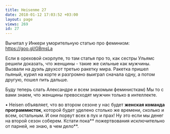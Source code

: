 ```yaml
---
title: Heisenme 27
date: 2018-01-12 17:03:52 +03:00
layout: page
views: 269
id: 27
---
```


Вычитал у Инкери уморительную статью про феминизм: https://goo.gl/GBmsLa

Если в ореховой скорлупе, то там статья про то, как сестры Ульямс решили доказать, что женщины - такие же сильные как мужчины. Вызвали на дуэль двухсот третью ракетку мира. Ракетка пришел пьяный, курил на корте и разгромно выиграл сначала одну, а потом другую, пошел пить дальше.

Буду теперь слать Александре и всем знакомым феминисткам) Мы то с вами знаем, что женщины превосходят мужчин только в интеллекте. 

• Heisen объявляет, что во втором сезоне у нас будет **женская команда программисток**, которой будет уделено столько же времени, сколько и всем, остальным. И они порвут всех в пух и прах! Ну это если мы денег на второй сезон соберем. Кстати пока** пожертвования исключительно от парней, не знаю, в чем дело**.


